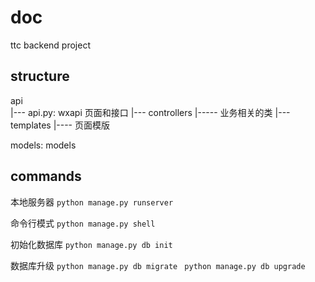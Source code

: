 # doc
ttc backend project

## structure

api  
  |--- api.py:  wxapi 页面和接口
  |--- controllers
          |----- 业务相关的类
  |--- templates
          |---- 页面模版


models: models


## commands

本地服务器
`python manage.py runserver`

命令行模式 
`python manage.py shell`


初始化数据库 
`python manage.py db init `

数据库升级
`python manage.py db migrate `
`python manage.py db upgrade `
